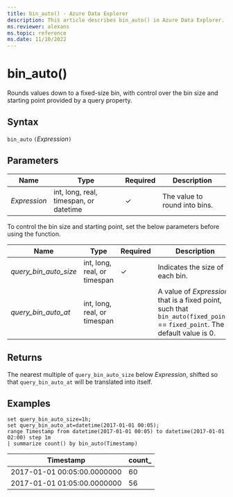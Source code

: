 ```yaml
---
title: bin_auto() - Azure Data Explorer
description: This article describes bin_auto() in Azure Data Explorer.
ms.reviewer: alexans
ms.topic: reference
ms.date: 11/10/2022
---
```

# bin_auto()

Rounds values down to a fixed-size bin, with control over the bin size and starting point provided by a query property.

## Syntax

`bin_auto` `(`*Expression*`)`

## Parameters

| Name | Type | Required | Description |
|--|--|--|--|
| *Expression* | int, long, real, timespan, or datetime | &check; |  The value to round into bins. |

To control the bin size and starting point, set the below parameters before using the function.

| Name | Type | Required | Description |
|--|--|--|--|
| *query_bin_auto_size* | int, long, real, or timespan | &check; |  Indicates the size of each bin.|
| *query_bin_auto_at* | int, long, real, or timespan | |  A value of *Expression* that is a fixed point, such that `bin_auto(fixed_point)` == `fixed_point`. The default value is 0.|

## Returns

The nearest multiple of `query_bin_auto_size` below *Expression*, shifted so that `query_bin_auto_at`
will be translated into itself.

## Examples

```kusto
set query_bin_auto_size=1h;
set query_bin_auto_at=datetime(2017-01-01 00:05);
range Timestamp from datetime(2017-01-01 00:05) to datetime(2017-01-01 02:00) step 1m
| summarize count() by bin_auto(Timestamp)
```

|Timestamp                    | count_|
|-----------------------------|-------|
|2017-01-01 00:05:00.0000000  | 60    |
|2017-01-01 01:05:00.0000000  | 56    |
